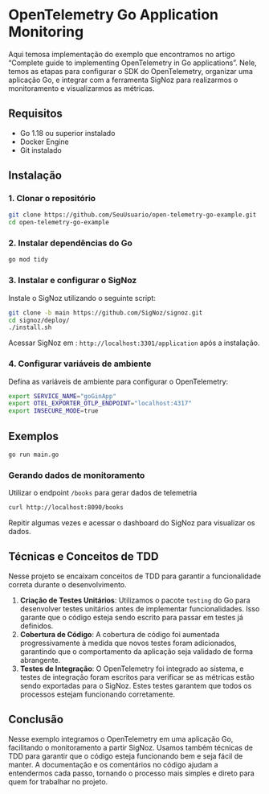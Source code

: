 # OpenTelemetry Go Application Monitoring

  Aqui temosa implementação do exemplo que encontramos no artigo “Complete guide to implementing OpenTelemetry in Go applications”. Nele, temos as etapas para configurar o SDK do OpenTelemetry, organizar uma aplicação Go, e integrar com a ferramenta SigNoz para realizarmos 
  o monitoramento e visualizarmos as métricas.

## Requisitos
- Go 1.18 ou superior instalado
- Docker Engine
- Git instalado

## Instalação
### 1. Clonar o repositório

```bash
git clone https://github.com/SeuUsuario/open-telemetry-go-example.git
cd open-telemetry-go-example
```

### 2. Instalar dependências do Go

```bash
go mod tidy
```

### 3. Instalar e configurar o SigNoz

Instale o SigNoz utilizando o seguinte script:
```bash
git clone -b main https://github.com/SigNoz/signoz.git
cd signoz/deploy/
./install.sh
```
Acessar SigNoz em : `http://localhost:3301/application` após a instalação.

### 4. Configurar variáveis de ambiente

Defina as variáveis de ambiente para configurar o OpenTelemetry:
```bash
export SERVICE_NAME="goGinApp"
export OTEL_EXPORTER_OTLP_ENDPOINT="localhost:4317"
export INSECURE_MODE=true
```

## Exemplos

```bash
go run main.go
```

### Gerando dados de monitoramento

Utilizar o endpoint `/books` para gerar dados de telemetria
```bash
curl http://localhost:8090/books
```

Repitir algumas vezes e acessar o dashboard do SigNoz para visualizar os dados.


## Técnicas e Conceitos de TDD

Nesse projeto se encaixam conceitos de TDD para garantir a funcionalidade correta durante o desenvolvimento. 

1. **Criação de Testes Unitários**: Utilizamos o pacote `testing`  do Go para desenvolver testes unitários antes de implementar funcionalidades. Isso garante que o código esteja sendo escrito para passar em testes já definidos.
2. **Cobertura de Código**: A cobertura de código foi aumentada progressivamente à medida que novos testes foram adicionados, garantindo que o comportamento da aplicação seja validado de forma abrangente.
3. **Testes de Integração**: O OpenTelemetry foi integrado ao sistema, e testes de integração foram escritos para verificar se as métricas estão sendo  exportadas para o SigNoz. Estes testes garantem que todos os processos estejam funcionando corretamente.

## Conclusão 

Nesse exemplo integramos o OpenTelemetry em uma aplicação Go, facilitando o monitoramento a partir SigNoz. Usamos também técnicas de TDD para garantir que o código esteja funcionando bem e seja fácil de manter. A documentação e os comentários no código ajudam a entendermos cada passo, tornando o processo mais simples e direto para quem for trabalhar no projeto.


